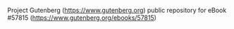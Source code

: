Project Gutenberg (https://www.gutenberg.org) public repository for
eBook #57815 (https://www.gutenberg.org/ebooks/57815)
